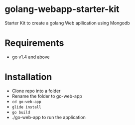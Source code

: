 # golang-webapp-starter-kit
Starter Kit to create a golang Web apllication using Mongodb

Requirements
============

* go v1.4 and above

Installation
============

* Clone repo into a folder
* Rename the folder to go-web-app
* `cd go-web-app`
* `glide install`
* `go build`
* ./go-web-app to run the application

